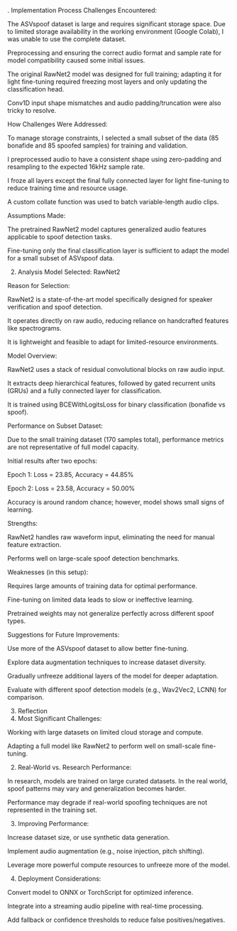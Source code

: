. Implementation Process
Challenges Encountered:

The ASVspoof dataset is large and requires significant storage space. Due to limited storage availability in the working environment (Google Colab), I was unable to use the complete dataset.

Preprocessing and ensuring the correct audio format and sample rate for model compatibility caused some initial issues.

The original RawNet2 model was designed for full training; adapting it for light fine-tuning required freezing most layers and only updating the classification head.

Conv1D input shape mismatches and audio padding/truncation were also tricky to resolve.

How Challenges Were Addressed:

To manage storage constraints, I selected a small subset of the data (85 bonafide and 85 spoofed samples) for training and validation.

I preprocessed audio to have a consistent shape using zero-padding and resampling to the expected 16kHz sample rate.

I froze all layers except the final fully connected layer for light fine-tuning to reduce training time and resource usage.

A custom collate function was used to batch variable-length audio clips.

Assumptions Made:

The pretrained RawNet2 model captures generalized audio features applicable to spoof detection tasks.

Fine-tuning only the final classification layer is sufficient to adapt the model for a small subset of ASVspoof data.

2. Analysis
Model Selected: RawNet2

Reason for Selection:

RawNet2 is a state-of-the-art model specifically designed for speaker verification and spoof detection.

It operates directly on raw audio, reducing reliance on handcrafted features like spectrograms.

It is lightweight and feasible to adapt for limited-resource environments.

Model Overview:

RawNet2 uses a stack of residual convolutional blocks on raw audio input.

It extracts deep hierarchical features, followed by gated recurrent units (GRUs) and a fully connected layer for classification.

It is trained using BCEWithLogitsLoss for binary classification (bonafide vs spoof).

Performance on Subset Dataset:

Due to the small training dataset (170 samples total), performance metrics are not representative of full model capacity.

Initial results after two epochs:

Epoch 1: Loss = 23.85, Accuracy = 44.85%

Epoch 2: Loss = 23.58, Accuracy = 50.00%

Accuracy is around random chance; however, model shows small signs of learning.

Strengths:

RawNet2 handles raw waveform input, eliminating the need for manual feature extraction.

Performs well on large-scale spoof detection benchmarks.

Weaknesses (in this setup):

Requires large amounts of training data for optimal performance.

Fine-tuning on limited data leads to slow or ineffective learning.

Pretrained weights may not generalize perfectly across different spoof types.

Suggestions for Future Improvements:

Use more of the ASVspoof dataset to allow better fine-tuning.

Explore data augmentation techniques to increase dataset diversity.

Gradually unfreeze additional layers of the model for deeper adaptation.

Evaluate with different spoof detection models (e.g., Wav2Vec2, LCNN) for comparison.

3. Reflection
1. Most Significant Challenges:

Working with large datasets on limited cloud storage and compute.

Adapting a full model like RawNet2 to perform well on small-scale fine-tuning.

2. Real-World vs. Research Performance:

In research, models are trained on large curated datasets. In the real world, spoof patterns may vary and generalization becomes harder.

Performance may degrade if real-world spoofing techniques are not represented in the training set.

3. Improving Performance:

Increase dataset size, or use synthetic data generation.

Implement audio augmentation (e.g., noise injection, pitch shifting).

Leverage more powerful compute resources to unfreeze more of the model.

4. Deployment Considerations:

Convert model to ONNX or TorchScript for optimized inference.

Integrate into a streaming audio pipeline with real-time processing.

Add fallback or confidence thresholds to reduce false positives/negatives.
